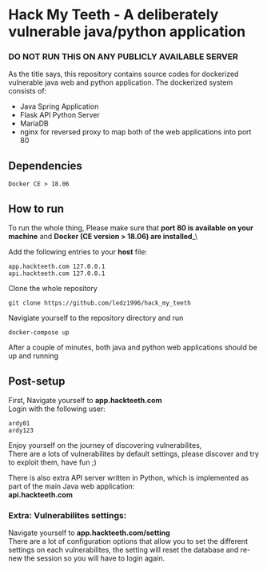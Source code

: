 # Hack My Teeth - A deliberately vulnerable java/python application

### __DO NOT RUN THIS ON ANY PUBLICLY AVAILABLE SERVER__


As the title says, this repository contains source codes for dockerized vulnerable java web and python application.
The dockerized system consists of:
 - Java Spring Application
 - Flask API Python Server
 - MariaDB
 - nginx for reversed proxy to map both of the web applications into port 80

## Dependencies

```
Docker CE > 18.06
```

## How to run

To run the whole thing,
Please make sure that __port 80 is available on your machine__ and __Docker (CE version > 18.06) are installed___\

Add the following entries to your __host__ file:
```
app.hackteeth.com 127.0.0.1
api.hackteeth.com 127.0.0.1
```
Clone the whole repository
```
git clone https://github.com/ledz1996/hack_my_teeth
```
Navigiate yourself to the repository directory and run
```
docker-compose up
```
After a couple of minutes, both java and python web applications should be up and running

## Post-setup

First, Navigate yourself to __app.hackteeth.com__</br>
Login with the following user:
```
ardy01
ardy123
```

Enjoy yourself on the journey of discovering vulnerabilites,<br/>
There are a lots of vulnerabilites by default settings, please discover and try to exploit them, have fun ;)<br/>

There is also extra API server written in Python, which is implemented as part of the main Java web application:<br/>
__api.hackteeth.com__

### Extra: Vulnerabilites settings:

Navigate yourself to __app.hackteeth.com/setting__ <br/>
There are a lot of configuration options that allow you to set the different settings on each vulnerabilites, the setting will reset the database and re-new the session so you will have to login again.



